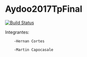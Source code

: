 # Aydoo2017TpFinal


[![Build Status](https://travis-ci.org/MartinCapocasale/Aydoo2017TpFinal.svg?branch=master)](https://travis-ci.org/MartinCapocasale/Aydoo2017TpFinal)


Integrantes: 
	
		-Hernan Cortes

		-Martin Capocasale
